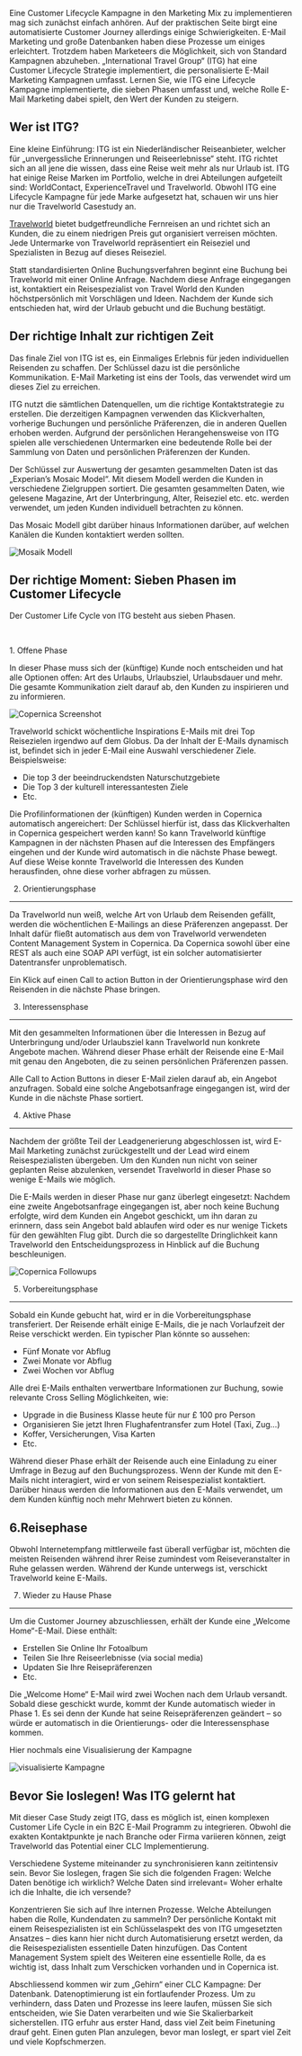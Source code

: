 Eine Customer Lifecycle Kampagne in den Marketing Mix zu implementieren
mag sich zunächst einfach anhören. Auf der praktischen Seite birgt eine
automatisierte Customer Journey allerdings einige Schwierigkeiten.
E-Mail Marketing und große Datenbanken haben diese Prozesse um einiges
erleichtert. Trotzdem haben Marketeers die Möglichkeit, sich von
Standard Kampagnen abzuheben. „International Travel Group“ (ITG) hat
eine Customer Lifecycle Strategie implementiert, die personalisierte
E-Mail Marketing Kampagnen umfasst. Lernen Sie, wie ITG eine Lifecycle
Kampagne implementierte, die sieben Phasen umfasst und, welche Rolle
E-Mail Marketing dabei spielt, den Wert der Kunden zu steigern.

Wer ist ITG?
------------

Eine kleine Einführung: ITG ist ein Niederländischer Reiseanbieter,
welcher für „unvergessliche Erinnerungen und Reiseerlebnisse“ steht. ITG
richtet sich an all jene die wissen, dass eine Reise weit mehr als nur
Urlaub ist. ITG hat einige Reise Marken im Portfolio, welche in drei
Abteilungen aufgeteilt sind: WorldContact, ExperienceTravel und
Travelworld. Obwohl ITG eine Lifecycle Kampagne für jede Marke
aufgesetzt hat, schauen wir uns hier nur die Travelworld Casestudy an.

[Travelworld](www.travelworld.nl) bietet budgetfreundliche Fernreisen an
und richtet sich an Kunden, die zu einem niedrigen Preis gut organisiert
verreisen möchten. Jede Untermarke von Travelworld repräsentiert ein
Reiseziel und Spezialisten in Bezug auf dieses Reiseziel.

Statt standardisierten Online Buchungsverfahren beginnt eine Buchung bei
Travelworld mit einer Online Anfrage. Nachdem diese Anfrage eingegangen
ist, kontaktiert ein Reisespezialist von Travel World den Kunden
höchstpersönlich mit Vorschlägen und Ideen. Nachdem der Kunde sich
entschieden hat, wird der Urlaub gebucht und die Buchung bestätigt.

Der richtige Inhalt zur richtigen Zeit
--------------------------------------

Das finale Ziel von ITG ist es, ein Einmaliges Erlebnis für jeden
individuellen Reisenden zu schaffen. Der Schlüssel dazu ist die
persönliche Kommunikation. E-Mail Marketing ist eins der Tools, das
verwendet wird um dieses Ziel zu erreichen.

ITG nutzt die sämtlichen Datenquellen, um die richtige Kontaktstrategie
zu erstellen. Die derzeitigen Kampagnen verwenden das Klickverhalten,
vorherige Buchungen und persönliche Präferenzen, die in anderen Quellen
erhoben werden. Aufgrund der persönlichen Herangehensweise von ITG
spielen alle verschiedenen Untermarken eine bedeutende Rolle bei der
Sammlung von Daten und persönlichen Präferenzen der Kunden.

Der Schlüssel zur Auswertung der gesamten gesammelten Daten ist das
„Experian’s Mosaic Model“. Mit diesem Modell werden die Kunden in
verschiedene Zielgruppen sortiert. Die gesamten gesammelten Daten, wie
gelesene Magazine, Art der Unterbringung, Alter, Reiseziel etc. etc.
werden verwendet, um jeden Kunden individuell betrachten zu können.

Das Mosaic Modell gibt darüber hinaus Informationen darüber, auf welchen
Kanälen die Kunden kontaktiert werden sollten.

![Mosaik Modell](Copernicacom/mosaic-model-UK.png "Mosaik Modell")

Der richtige Moment: Sieben Phasen im Customer Lifecycle
--------------------------------------------------------

Der Customer Life Cycle von ITG besteht aus sieben Phasen.

 

​1. Offene Phase

In dieser Phase muss sich der (künftige) Kunde noch entscheiden und hat
alle Optionen offen: Art des Urlaubs, Urlaubsziel, Urlaubsdauer und
mehr. Die gesamte Kommunikation zielt darauf ab, den Kunden zu
inspirieren und zu informieren.

![Copernica
Screenshot](articlesblog/ITG-CopernicaScreenshot.png "Screenshot E-Mails")

Travelworld schickt wöchentliche Inspirations E-Mails mit drei Top
Reisezielen irgendwo auf dem Globus. Da der Inhalt der E-Mails dynamisch
ist, befindet sich in jeder E-Mail eine Auswahl verschiedener Ziele.
Beispielsweise:

-   Die top 3 der beeindruckendsten Naturschutzgebiete
-   Die Top 3 der kulturell interessantesten Ziele
-   Etc.

Die Profilinformationen der (künftigen) Kunden werden in Copernica
automatisch angereichert: Der Schlüssel hierfür ist, dass das
Klickverhalten in Copernica gespeichert werden kann! So kann Travelworld
künftige Kampagnen in der nächsten Phasen auf die Interessen des
Empfängers eingehen und der Kunde wird automatisch in die nächste Phase
bewegt. Auf diese Weise konnte Travelworld die Interessen des Kunden
herausfinden, ohne diese vorher abfragen zu müssen.

2. Orientierungsphase
---------------------

Da Travelworld nun weiß, welche Art von Urlaub dem Reisenden gefällt,
werden die wöchentlichen E-Mailings an diese Präferenzen angepasst. Der
Inhalt dafür fließt automatisch aus dem von Travelworld verwendeten
Content Management System in Copernica. Da Copernica sowohl über eine
REST als auch eine SOAP API verfügt, ist ein solcher automatisierter
Datentransfer unproblematisch.

Ein Klick auf einen Call to action Button in der Orientierungsphase wird
den Reisenden in die nächste Phase bringen.

3. Interessensphase
-------------------

Mit den gesammelten Informationen über die Interessen in Bezug auf
Unterbringung und/oder Urlaubsziel kann Travelworld nun konkrete
Angebote machen. Während dieser Phase erhält der Reisende eine E-Mail
mit genau den Angeboten, die zu seinen persönlichen Präferenzen passen.

Alle Call to Action Buttons in dieser E-Mail zielen darauf ab, ein
Angebot anzufragen. Sobald eine solche Angebotsanfrage eingegangen ist,
wird der Kunde in die nächste Phase sortiert.

4. Aktive Phase
---------------

Nachdem der größte Teil der Leadgenerierung abgeschlossen ist, wird
E-Mail Marketing zunächst zurückgestellt und der Lead wird einem
Reisespezialisten übergeben. Um den Kunden nun nicht von seiner
geplanten Reise abzulenken, versendet Travelworld in dieser Phase so
wenige E-Mails wie möglich.

Die E-Mails werden in dieser Phase nur ganz überlegt eingesetzt: Nachdem
eine zweite Angebotsanfrage eingegangen ist, aber noch keine Buchung
erfolgte, wird dem Kunden ein Angebot geschickt, um ihn daran zu
erinnern, dass sein Angebot bald ablaufen wird oder es nur wenige
Tickets für den gewählten Flug gibt. Durch die so dargestellte
Dringlichkeit kann Travelworld den Entscheidungsprozess in Hinblick auf
die Buchung beschleunigen.

![Copernica
Followups](articlesblog/ITG-CopernicaScreenshot2.png "Copernica Follow up")

5. Vorbereitungsphase
---------------------

Sobald ein Kunde gebucht hat, wird er in die Vorbereitungsphase
transferiert. Der Reisende erhält einige E-Mails, die je nach
Vorlaufzeit der Reise verschickt werden. Ein typischer Plan könnte so
aussehen:

-   Fünf Monate vor Abflug
-   Zwei Monate vor Abflug
-   Zwei Wochen vor Abflug

Alle drei E-Mails enthalten verwertbare Informationen zur Buchung, sowie
relevante Cross Selling Möglichkeiten, wie:

-   Upgrade in die Business Klasse heute für nur £ 100 pro Person
-   Organisieren Sie jetzt Ihren Flughafentransfer zum Hotel (Taxi,
    Zug…)
-   Koffer, Versicherungen, Visa Karten
-   Etc.

Während dieser Phase erhält der Reisende auch eine Einladung zu einer
Umfrage in Bezug auf den Buchungsprozess. Wenn der Kunde mit den E-Mails
nicht interagiert, wird er von seinem Reisespezialist kontaktiert.
Darüber hinaus werden die Informationen aus den E-Mails verwendet, um
dem Kunden künftig noch mehr Mehrwert bieten zu können.

6.Reisephase
------------

Obwohl Internetempfang mittlerweile fast überall verfügbar ist, möchten
die meisten Reisenden während ihrer Reise zumindest vom
Reiseveranstalter in Ruhe gelassen werden. Während der Kunde unterwegs
ist, verschickt Travelworld keine E-Mails.

7. Wieder zu Hause Phase
------------------------

Um die Customer Journey abzuschliessen, erhält der Kunde eine „Welcome
Home“-E-Mail. Diese enthält:

-   Erstellen Sie Online Ihr Fotoalbum
-   Teilen Sie Ihre Reiseerlebnisse (via social media)
-   Updaten Sie Ihre Reisepräferenzen
-   Etc.

Die „Welcome Home“ E-Mail wird zwei Wochen nach dem Urlaub versandt.
Sobald diese geschickt wurde, kommt der Kunde automatisch wieder in
Phase 1. Es sei denn der Kunde hat seine Reisepräferenzen geändert – so
würde er automatisch in die Orientierungs- oder die Interessensphase
kommen.

Hier nochmals eine Visualisierung der Kampagne

![visualisierte
Kampagne](articlesblog/clc-travelworld.jpg "Visualisierte Kampagne")

Bevor Sie loslegen! Was ITG gelernt hat
---------------------------------------

Mit dieser Case Study zeigt ITG, dass es möglich ist, einen komplexen
Customer Life Cycle in ein B2C E-Mail Programm zu integrieren. Obwohl
die exakten Kontaktpunkte je nach Branche oder Firma variieren können,
zeigt Travelworld das Potential einer CLC Implementierung.

Verschiedene Systeme miteinander zu synchronisieren kann zeitintensiv
sein. Bevor Sie loslegen, fragen Sie sich die folgenden Fragen: Welche
Daten benötige ich wirklich? Welche Daten sind irrelevant= Woher erhalte
ich die Inhalte, die ich versende?

Konzentrieren Sie sich auf Ihre internen Prozesse. Welche Abteilungen
haben die Rolle, Kundendaten zu sammeln? Der persönliche Kontakt mit
einem Reisespezialisten ist ein Schlüsselaspekt des von ITG umgesetzten
Ansatzes – dies kann hier nicht durch Automatisierung ersetzt werden, da
die Reisespezialisten essentielle Daten hinzufügen. Das Content
Management System spielt des Weiteren eine essentielle Rolle, da es
wichtig ist, dass Inhalt zum Verschicken vorhanden und in Copernica ist.

Abschliessend kommen wir zum „Gehirn“ einer CLC Kampagne: Der Datenbank.
Datenoptimierung ist ein fortlaufender Prozess. Um zu verhindern, dass
Daten und Prozesse ins leere laufen, müssen Sie sich entscheiden, wie
Sie Daten verarbeiten und wie Sie Skalierbarkeit sicherstellen. ITG
erfuhr aus erster Hand, dass viel Zeit beim Finetuning drauf geht. Einen
guten Plan anzulegen, bevor man loslegt, er spart viel Zeit und viele
Kopfschmerzen.

